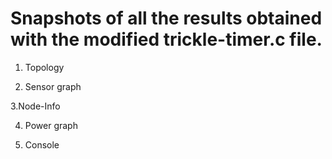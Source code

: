 # Snapshots of all the results obtained with the modified trickle-timer.c file.

1. Topology

2. Sensor graph

3.Node-Info

4. Power graph

5. Console
